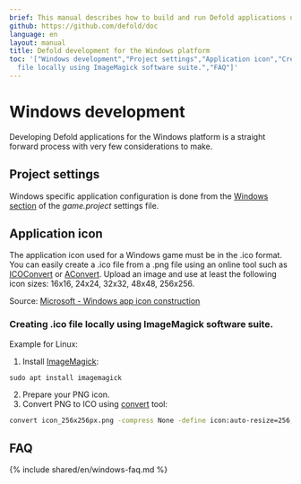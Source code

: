 ```yaml
---
brief: This manual describes how to build and run Defold applications on Windows
github: https://github.com/defold/doc
language: en
layout: manual
title: Defold development for the Windows platform
toc: '["Windows development","Project settings","Application icon","Creating .ico
  file locally using ImageMagick software suite.","FAQ"]'
---
```


# Windows development

Developing Defold applications for the Windows platform is a straight forward process with very few considerations to make.

## Project settings

Windows specific application configuration is done from the [Windows section](/manuals/project-settings/#windows) of the *game.project* settings file.

## Application icon

The application icon used for a Windows game must be in the .ico format. You can easily create a .ico file from a .png file using an online tool such as [ICOConvert](https://www.icoconverter.com/) or [AConvert](https://www.aconvert.com/icon/png-to-ico/). Upload an image and use at least the following icon sizes: 16x16, 24x24, 32x32, 48x48, 256x256.

Source: [Microsoft - Windows app icon construction](https://learn.microsoft.com/en-us/windows/apps/design/style/iconography/app-icon-construction#icon-sizes-win32)

### Creating .ico file locally using ImageMagick software suite.
Example for Linux:
1. Install [ImageMagick](https://www.imagemagick.org/):
```
sudo apt install imagemagick
```
2. Prepare your PNG icon.
3. Convert PNG to ICO using [convert](https://www.imagemagick.org/script/convert.php) tool:
```bash
convert icon_256x256px.png -compress None -define icon:auto-resize=256,128,96,64,48,32,24,16 favicon.ico
```

## FAQ
{% include shared/en/windows-faq.md %}